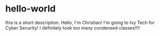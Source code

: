 # hello-world
this is a short description.
Hello, I'm Christian!
I'm going to Ivy Tech for Cyber Security!
I definitely took too many condensed classes!!!!
